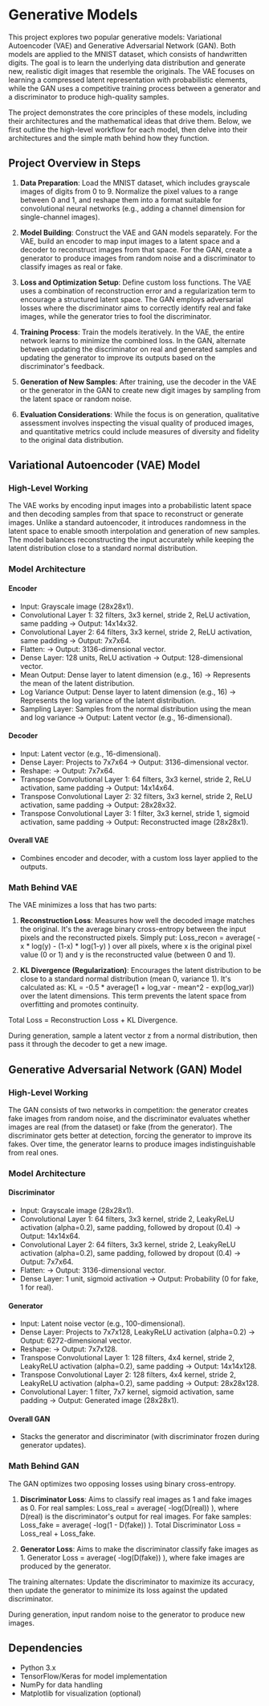 # Generative Models

This project explores two popular generative models: Variational Autoencoder (VAE) and Generative Adversarial Network (GAN). Both models are applied to the MNIST dataset, which consists of handwritten digits. The goal is to learn the underlying data distribution and generate new, realistic digit images that resemble the originals. The VAE focuses on learning a compressed latent representation with probabilistic elements, while the GAN uses a competitive training process between a generator and a discriminator to produce high-quality samples.

The project demonstrates the core principles of these models, including their architectures and the mathematical ideas that drive them. Below, we first outline the high-level workflow for each model, then delve into their architectures and the simple math behind how they function.

## Project Overview in Steps

1. **Data Preparation**: Load the MNIST dataset, which includes grayscale images of digits from 0 to 9. Normalize the pixel values to a range between 0 and 1, and reshape them into a format suitable for convolutional neural networks (e.g., adding a channel dimension for single-channel images).

2. **Model Building**: Construct the VAE and GAN models separately. For the VAE, build an encoder to map input images to a latent space and a decoder to reconstruct images from that space. For the GAN, create a generator to produce images from random noise and a discriminator to classify images as real or fake.

3. **Loss and Optimization Setup**: Define custom loss functions. The VAE uses a combination of reconstruction error and a regularization term to encourage a structured latent space. The GAN employs adversarial losses where the discriminator aims to correctly identify real and fake images, while the generator tries to fool the discriminator.

4. **Training Process**: Train the models iteratively. In the VAE, the entire network learns to minimize the combined loss. In the GAN, alternate between updating the discriminator on real and generated samples and updating the generator to improve its outputs based on the discriminator's feedback.

5. **Generation of New Samples**: After training, use the decoder in the VAE or the generator in the GAN to create new digit images by sampling from the latent space or random noise.

6. **Evaluation Considerations**: While the focus is on generation, qualitative assessment involves inspecting the visual quality of produced images, and quantitative metrics could include measures of diversity and fidelity to the original data distribution.

## Variational Autoencoder (VAE) Model

### High-Level Working
The VAE works by encoding input images into a probabilistic latent space and then decoding samples from that space to reconstruct or generate images. Unlike a standard autoencoder, it introduces randomness in the latent space to enable smooth interpolation and generation of new samples. The model balances reconstructing the input accurately while keeping the latent distribution close to a standard normal distribution.

### Model Architecture

#### Encoder
- Input: Grayscale image (28x28x1).
- Convolutional Layer 1: 32 filters, 3x3 kernel, stride 2, ReLU activation, same padding → Output: 14x14x32.
- Convolutional Layer 2: 64 filters, 3x3 kernel, stride 2, ReLU activation, same padding → Output: 7x7x64.
- Flatten: → Output: 3136-dimensional vector.
- Dense Layer: 128 units, ReLU activation → Output: 128-dimensional vector.
- Mean Output: Dense layer to latent dimension (e.g., 16) → Represents the mean of the latent distribution.
- Log Variance Output: Dense layer to latent dimension (e.g., 16) → Represents the log variance of the latent distribution.
- Sampling Layer: Samples from the normal distribution using the mean and log variance → Output: Latent vector (e.g., 16-dimensional).

#### Decoder
- Input: Latent vector (e.g., 16-dimensional).
- Dense Layer: Projects to 7x7x64 → Output: 3136-dimensional vector.
- Reshape: → Output: 7x7x64.
- Transpose Convolutional Layer 1: 64 filters, 3x3 kernel, stride 2, ReLU activation, same padding → Output: 14x14x64.
- Transpose Convolutional Layer 2: 32 filters, 3x3 kernel, stride 2, ReLU activation, same padding → Output: 28x28x32.
- Transpose Convolutional Layer 3: 1 filter, 3x3 kernel, stride 1, sigmoid activation, same padding → Output: Reconstructed image (28x28x1).

#### Overall VAE
- Combines encoder and decoder, with a custom loss layer applied to the outputs.

### Math Behind VAE
The VAE minimizes a loss that has two parts:

1. **Reconstruction Loss**: Measures how well the decoded image matches the original. It's the average binary cross-entropy between the input pixels and the reconstructed pixels. Simply put: Loss_recon = average( -x * log(y) - (1-x) * log(1-y) ) over all pixels, where x is the original pixel value (0 or 1) and y is the reconstructed value (between 0 and 1).

2. **KL Divergence (Regularization)**: Encourages the latent distribution to be close to a standard normal distribution (mean 0, variance 1). It's calculated as: KL = -0.5 * average(1 + log_var - mean^2 - exp(log_var)) over the latent dimensions. This term prevents the latent space from overfitting and promotes continuity.

Total Loss = Reconstruction Loss + KL Divergence.

During generation, sample a latent vector z from a normal distribution, then pass it through the decoder to get a new image.

## Generative Adversarial Network (GAN) Model

### High-Level Working
The GAN consists of two networks in competition: the generator creates fake images from random noise, and the discriminator evaluates whether images are real (from the dataset) or fake (from the generator). The discriminator gets better at detection, forcing the generator to improve its fakes. Over time, the generator learns to produce images indistinguishable from real ones.

### Model Architecture

#### Discriminator
- Input: Grayscale image (28x28x1).
- Convolutional Layer 1: 64 filters, 3x3 kernel, stride 2, LeakyReLU activation (alpha=0.2), same padding, followed by dropout (0.4) → Output: 14x14x64.
- Convolutional Layer 2: 64 filters, 3x3 kernel, stride 2, LeakyReLU activation (alpha=0.2), same padding, followed by dropout (0.4) → Output: 7x7x64.
- Flatten: → Output: 3136-dimensional vector.
- Dense Layer: 1 unit, sigmoid activation → Output: Probability (0 for fake, 1 for real).

#### Generator
- Input: Latent noise vector (e.g., 100-dimensional).
- Dense Layer: Projects to 7x7x128, LeakyReLU activation (alpha=0.2) → Output: 6272-dimensional vector.
- Reshape: → Output: 7x7x128.
- Transpose Convolutional Layer 1: 128 filters, 4x4 kernel, stride 2, LeakyReLU activation (alpha=0.2), same padding → Output: 14x14x128.
- Transpose Convolutional Layer 2: 128 filters, 4x4 kernel, stride 2, LeakyReLU activation (alpha=0.2), same padding → Output: 28x28x128.
- Convolutional Layer: 1 filter, 7x7 kernel, sigmoid activation, same padding → Output: Generated image (28x28x1).

#### Overall GAN
- Stacks the generator and discriminator (with discriminator frozen during generator updates).

### Math Behind GAN
The GAN optimizes two opposing losses using binary cross-entropy.

1. **Discriminator Loss**: Aims to classify real images as 1 and fake images as 0. For real samples: Loss_real = average( -log(D(real)) ), where D(real) is the discriminator's output for real images. For fake samples: Loss_fake = average( -log(1 - D(fake)) ). Total Discriminator Loss = Loss_real + Loss_fake.

2. **Generator Loss**: Aims to make the discriminator classify fake images as 1. Generator Loss = average( -log(D(fake)) ), where fake images are produced by the generator.

The training alternates: Update the discriminator to maximize its accuracy, then update the generator to minimize its loss against the updated discriminator.

During generation, input random noise to the generator to produce new images.

## Dependencies
- Python 3.x
- TensorFlow/Keras for model implementation
- NumPy for data handling
- Matplotlib for visualization (optional)
